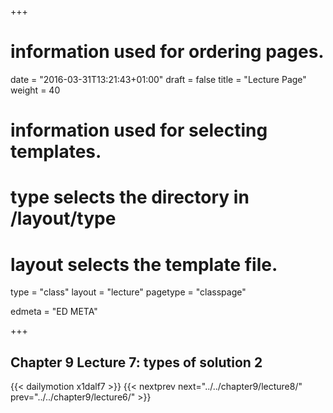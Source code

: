 +++
# information used for ordering pages.
date = "2016-03-31T13:21:43+01:00"
draft = false
title = "Lecture Page"
weight = 40

# information used for selecting templates.
# type selects the directory in /layout/type
# layout selects the template file.

type   = "class"
layout = "lecture"
pagetype = "classpage"





edmeta = "ED META"

+++
## Chapter 9 Lecture 7: types of solution 2
{{< dailymotion x1dalf7 >}}
{{< nextprev next="../../chapter9/lecture8/"     prev="../../chapter9/lecture6/"  >}}

